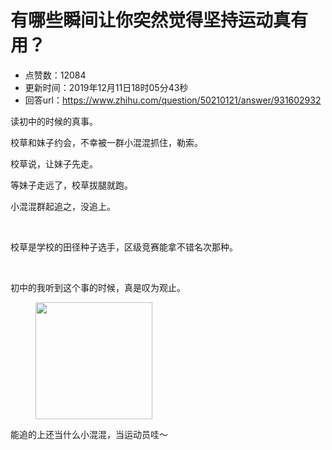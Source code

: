 # 有哪些瞬间让你突然觉得坚持运动真有用？
- 点赞数：12084
- 更新时间：2019年12月11日18时05分43秒
- 回答url：https://www.zhihu.com/question/50210121/answer/931602932
<body>
 <p data-pid="-Tx--9dX">读初中的时候的真事。</p>
 <p data-pid="FAri9y1l">校草和妹子约会，不幸被一群小混混抓住，勒索。</p>
 <p data-pid="pnUly98w">校草说，让妹子先走。</p>
 <p data-pid="GhgwXYc1">等妹子走远了，校草拔腿就跑。</p>
 <p data-pid="o59boSwc">小混混群起追之，没追上。</p>
 <p class="ztext-empty-paragraph"><br></p>
 <p data-pid="6NFa6vLU">校草是学校的田径种子选手，区级竞赛能拿不错名次那种。</p>
 <p class="ztext-empty-paragraph"><br></p>
 <p data-pid="SiVM5sAW">初中的我听到这个事的时候，真是叹为观止。</p>
 <figure data-size="normal">
  <img src="https://picx.zhimg.com/50/v2-e0df77a919a6e481dc02c14e9f2bc6de_720w.gif?source=1940ef5c" data-rawwidth="187" data-rawheight="178" data-size="normal" data-original-token="v2-e0df77a919a6e481dc02c14e9f2bc6de" data-thumbnail="https://picx.zhimg.com/50/v2-e0df77a919a6e481dc02c14e9f2bc6de_720w.jpg?source=1940ef5c" class="content_image" width="187">
 </figure>
 <p data-pid="fXX9nSS6">能追的上还当什么小混混，当运动员哇～</p>
</body>